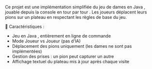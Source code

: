 Ce projet est une implémentation simplifiée du jeu de dames en Java , jouable depuis la console en tour par tour . Les joueurs déplacent leurs pions sur un plateau en respectant les règles de base du jeu.

📌 Caractéristiques :

- Jeu en Java , entièrement en ligne de commande
- Mode Joueur vs Joueur (pas d'IA)
- Déplacement des pions uniquement (les dames ne sont pas implémentées)
- Gestion des prises : un pion peut capturer un autre
- Affichage textuel du plateau mis à jour après chaque visite

